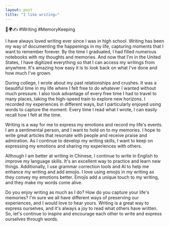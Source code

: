 ```yaml
---
layout: post
title: "I like writing✍️"
---
```


📝🌍✍️ #Writing #MemoryKeeping

I have always loved writing ever since I was in high school. Writing has been my way of documenting the happenings in my life, capturing moments that I want to remember forever. By the time I graduated, I had filled numerous notebooks with my thoughts and memories. And now that I'm in the United States, I have digitized everything so that I can access my writings from anywhere. It's amazing how easy it is to look back on what I've done and how much I've grown.

During college, I wrote about my past relationships and crushes. It was a beautiful time in my life where I felt free to do whatever I wanted without much pressure. I also took advantage of every free time I had to travel to many places, taking the high-speed train to explore new horizons. I recorded my experiences in different ways, but I particularly enjoyed using words to capture the moment. Every time I read what I wrote, I can easily recall how I felt at the time.

Writing is a way for me to express my emotions and record my life's events. I am a sentimental person, and I want to hold on to my memories. I hope to write great articles that resonate with people and receive praise and admiration. As I continue to develop my writing skills, I want to keep on expressing my emotions and sharing my experiences with others.

Although I am better at writing in Chinese, I continue to write in English to improve my language skills. It's an excellent way to practice and learn new things. Additionally, I use grammar correction tools and AI to help me enhance my writing and add emojis. I love using emojis in my writing as they convey my emotions better. Emojis add a unique touch to my writing, and they make my words come alive.

Do you enjoy writing as much as I do? How do you capture your life's memories? I'm sure we all have different ways of preserving our experiences, and I would love to hear yours. Writing is a great way to express ourselves, and it's always a joy to read what others have written. So, let's continue to inspire and encourage each other to write and express ourselves through words.
